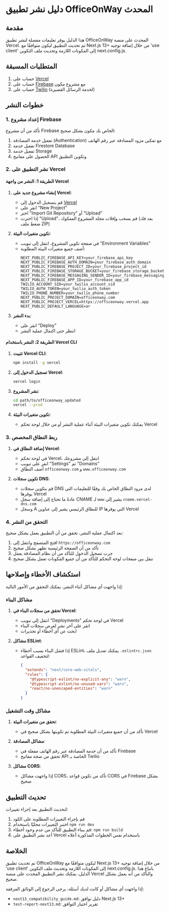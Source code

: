 # دليل نشر تطبيق OfficeOnWay المحدث

## مقدمة

هذا الدليل يوفر تعليمات مفصلة لنشر تطبيق OfficeOnWay المحدث على منصة Vercel. تم تحديث التطبيق ليكون متوافقًا مع Next.js 13+ من خلال إضافة توجيه 'use client' إلى المكونات اللازمة وتحديث ملف التكوين next.config.js.

## المتطلبات المسبقة

1. حساب على [Vercel](https://vercel.com)
2. حساب على [Firebase](https://firebase.google.com) مع مشروع مكون
3. حساب على [Twilio](https://twilio.com) (لخدمة الرسائل القصيرة)

## خطوات النشر

### 1. إعداد مشروع Firebase

تأكد من أن مشروع Firebase الخاص بك مكون بشكل صحيح:

1. تفعيل خدمة المصادقة (Authentication) مع تمكين مزود المصادقة عبر رقم الهاتف
2. تفعيل خدمة Firestore Database
3. تفعيل خدمة Storage
4. الحصول على مفاتيح API وتكوين التطبيق

### 2. نشر التطبيق على Vercel

#### الطريقة 1: النشر من واجهة Vercel

1. **إنشاء مشروع جديد على Vercel**:
   - قم بتسجيل الدخول إلى [Vercel](https://vercel.com)
   - انقر على "New Project"
   - اختر "Import Git Repository" أو "Upload"
   - إذا اخترت "Upload"، قم بسحب وإفلات مجلد المشروع المفكوك (بعد فك ضغط ملف ZIP)

2. **تكوين متغيرات البيئة**:
   - في صفحة تكوين المشروع، انتقل إلى تبويب "Environment Variables"
   - أضف جميع متغيرات البيئة المطلوبة:
     ```
     NEXT_PUBLIC_FIREBASE_API_KEY=your_firebase_api_key
     NEXT_PUBLIC_FIREBASE_AUTH_DOMAIN=your_firebase_auth_domain
     NEXT_PUBLIC_FIREBASE_PROJECT_ID=your_firebase_project_id
     NEXT_PUBLIC_FIREBASE_STORAGE_BUCKET=your_firebase_storage_bucket
     NEXT_PUBLIC_FIREBASE_MESSAGING_SENDER_ID=your_firebase_messaging_sender_id
     NEXT_PUBLIC_FIREBASE_APP_ID=your_firebase_app_id
     TWILIO_ACCOUNT_SID=your_twilio_account_sid
     TWILIO_AUTH_TOKEN=your_twilio_auth_token
     TWILIO_PHONE_NUMBER=your_twilio_phone_number
     NEXT_PUBLIC_PROJECT_DOMAIN=officeonway.com
     NEXT_PUBLIC_PROJECT_VERCEL=https://officeonway.vercel.app
     NEXT_PUBLIC_DEFAULT_LANGUAGE=ar
     ```

3. **بدء النشر**:
   - انقر على "Deploy"
   - انتظر حتى اكتمال عملية النشر

#### الطريقة 2: النشر باستخدام Vercel CLI

1. **تثبيت Vercel CLI**:
   ```bash
   npm install -g vercel
   ```

2. **تسجيل الدخول إلى Vercel**:
   ```bash
   vercel login
   ```

3. **نشر المشروع**:
   ```bash
   cd path/to/officeonway_updated
   vercel --prod
   ```

4. **تكوين متغيرات البيئة**:
   - يمكنك تكوين متغيرات البيئة أثناء عملية النشر أو من خلال لوحة تحكم Vercel

### 3. ربط النطاق المخصص

1. **إضافة النطاق في Vercel**:
   - في لوحة تحكم Vercel، انتقل إلى مشروعك
   - انقر على تبويب "Settings" ثم "Domains"
   - أضف النطاق `officeonway.com` و `www.officeonway.com`

2. **تكوين سجلات DNS**:
   - قم بتكوين سجلات DNS لدى مزود النطاق الخاص بك وفقًا للتعليمات التي يوفرها Vercel
   - عادةً ما تحتاج إلى إضافة سجل CNAME لـ `www` يشير إلى `cname.vercel-dns.com`
   - وسجل A للنطاق الرئيسي يشير إلى عناوين IP التي يوفرها Vercel

### 4. التحقق من النشر

بعد اكتمال عملية النشر، تحقق من أن التطبيق يعمل بشكل صحيح:

1. افتح المتصفح وانتقل إلى `https://officeonway.com`
2. تأكد من أن الصفحة الرئيسية تظهر بشكل صحيح
3. جرب تسجيل الدخول للتأكد من أن نظام المصادقة يعمل
4. تنقل بين صفحات لوحة التحكم للتأكد من أن جميع المكونات تعمل بشكل صحيح

## استكشاف الأخطاء وإصلاحها

إذا واجهت أي مشاكل أثناء النشر، يمكنك التحقق من الأمور التالية:

### مشاكل البناء

1. **تحقق من سجلات البناء في Vercel**:
   - انتقل إلى تبويب "Deployments" في لوحة تحكم Vercel
   - انقر على آخر نشر لعرض سجلات البناء
   - ابحث عن أي أخطاء أو تحذيرات

2. **مشاكل ESLint**:
   - إذا فشل البناء بسبب أخطاء ESLint، يمكنك تعديل ملف `.eslintrc.json` لتخفيف القواعد:
     ```json
     {
       "extends": "next/core-web-vitals",
       "rules": {
         "@typescript-eslint/no-explicit-any": "warn",
         "@typescript-eslint/no-unused-vars": "warn",
         "react/no-unescaped-entities": "warn"
       }
     }
     ```

### مشاكل وقت التشغيل

1. **تحقق من متغيرات البيئة**:
   - تأكد من أن جميع متغيرات البيئة المطلوبة تم تكوينها بشكل صحيح في Vercel

2. **مشاكل المصادقة**:
   - تأكد من أن خدمة المصادقة عبر رقم الهاتف مفعلة في Firebase
   - تحقق من صحة مفاتيح API الخاصة بـ Twilio

3. **مشاكل CORS**:
   - إذا واجهت مشاكل CORS، تأكد من تكوين قواعد CORS في Firebase بشكل صحيح

## تحديث التطبيق

لتحديث التطبيق بعد إجراء تغييرات:

1. قم بإجراء التغييرات المطلوبة على الكود
2. اختبر التغييرات محليًا باستخدام `npm run dev`
3. قم ببناء التطبيق للتأكد من عدم وجود أخطاء: `npm run build`
4. أعد نشر التطبيق على Vercel باستخدام نفس الخطوات المذكورة أعلاه

## الخلاصة

تم تحديث تطبيق OfficeOnWay ليكون متوافقًا مع Next.js 13+ من خلال إضافة توجيه 'use client' إلى المكونات اللازمة وتحديث ملف التكوين next.config.js. باتباع هذا الدليل، يمكنك نشر التطبيق المحدث على منصة Vercel والتأكد من أنه يعمل بشكل صحيح.

إذا واجهت أي مشاكل أو كانت لديك أسئلة، يرجى الرجوع إلى الوثائق المرفقة:
- `next13_compatibility_guide.md`: دليل توافق Next.js 13+
- `test-report-next13.md`: تقرير اختبار التوافق
